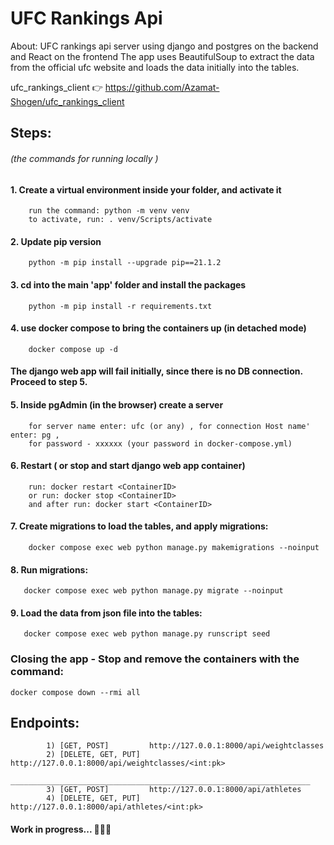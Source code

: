 # UFC Rankings Api

About:
UFC rankings api server using django and postgres on the backend and React on the frontend
The app uses BeautifulSoup to extract the data from the official ufc website and loads the data initially into the tables.

ufc_rankings_client 👉 https://github.com/Azamat-Shogen/ufc_rankings_client
 
## Steps:
###### (the commands for running locally )
#### 1. Create a virtual environment inside your folder, and activate it
        run the command: python -m venv venv
        to activate, run: . venv/Scripts/activate
        
#### 2. Update pip version
        python -m pip install --upgrade pip==21.1.2    

#### 3. cd into the main 'app' folder and install the packages
        python -m pip install -r requirements.txt

#### 4. use docker compose to bring the containers up (in detached mode)
        docker compose up -d

#### The django web app will fail initially, since there is no DB connection. Proceed to step 5.

#### 5. Inside pgAdmin (in the browser) create a server
        for server name enter: ufc (or any) , for connection Host name' enter: pg , 
        for password - xxxxxx (your password in docker-compose.yml)

#### 6. Restart ( or stop and start django web app container)
        run: docker restart <ContainerID>
        or run: docker stop <ContainerID>  
        and after run: docker start <ContainerID>

#### 7. Create migrations to load the tables, and apply migrations: 
        docker compose exec web python manage.py makemigrations --noinput
       
#### 8. Run migrations:
       docker compose exec web python manage.py migrate --noinput

#### 9. Load the data from json file into the tables:
       docker compose exec web python manage.py runscript seed



### Closing the app - Stop and remove the containers with the command:
    docker compose down --rmi all

## Endpoints:
            1) [GET, POST]         http://127.0.0.1:8000/api/weightclasses 
            2) [DELETE, GET, PUT]  http://127.0.0.1:8000/api/weightclasses/<int:pk> 
            ___________________________________________________________________
            3) [GET, POST]         http://127.0.0.1:8000/api/athletes
            4) [DELETE, GET, PUT]  http://127.0.0.1:8000/api/athletes/<int:pk> 
            


#### Work in progress... 🐍🐍🐍        
